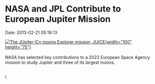 NASA and JPL Contribute to European Jupiter Mission
===================================================

Date: 2013-02-21 05:19:13

[![The JUpiter ICy moons Explorer mission,
JUICE](http://www.jpl.nasa.gov/images/jupiter/20130221/juice20130221-th.jpg){width="100"
height="75"}](http://www.jpl.nasa.gov/news/news.cfm?release=2013-069&rn=news.xml&rst=3703)\
\
NASA has selected key contributions to a 2022 European Space Agency
mission to study Jupiter and three of its largest moons.

\
\
